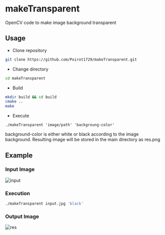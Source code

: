 # makeTransparent
OpenCV code to make image background transparent 

## Usage
* Clone repository
```bash
git clone https://github.com/Poirot1729/makeTransparent.git
```

* Change directory
```bash
cd makeTransparent
```

* Build
```bash
mkdir build && cd build
cmake ..
make
```

* Execute
```
./makeTransparent 'image/path' 'backgroung-color'
```
background-color is either white or black according to the image background.
Resulting image will be stored in the main directory as res.png

## Example

### Input Image
![input](https://user-images.githubusercontent.com/15849927/28239569-be235da0-698c-11e7-9177-126dfb29cc42.jpeg)

### Execution
```bash
./makeTransparent input.jpg 'black'
```

### Output Image
![res](https://user-images.githubusercontent.com/15849927/28239564-b3f4b432-698c-11e7-96a4-6c0bb57274d0.png)


